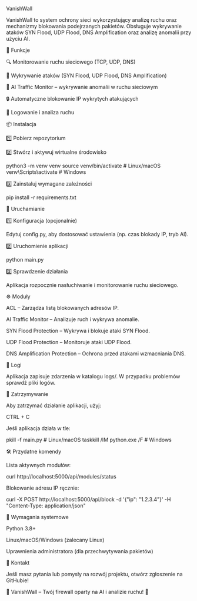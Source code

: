 VanishWall

VanishWall to system ochrony sieci wykorzystujący analizę ruchu oraz mechanizmy blokowania podejrzanych pakietów. Obsługuje wykrywanie ataków SYN Flood, UDP Flood, DNS Amplification oraz analizę anomalii przy użyciu AI.

📌 Funkcje

🔍 Monitorowanie ruchu sieciowego (TCP, UDP, DNS)

🚨 Wykrywanie ataków (SYN Flood, UDP Flood, DNS Amplification)

🤖 AI Traffic Monitor – wykrywanie anomalii w ruchu sieciowym

🔒 Automatyczne blokowanie IP wykrytych atakujących

📝 Logowanie i analiza ruchu

📦 Instalacja

1️⃣ Pobierz repozytorium


2️⃣ Stwórz i aktywuj wirtualne środowisko

python3 -m venv venv
source venv/bin/activate  # Linux/macOS
venv\Scripts\activate    # Windows

3️⃣ Zainstaluj wymagane zależności

pip install -r requirements.txt

🚀 Uruchamianie

1️⃣ Konfiguracja (opcjonalnie)

Edytuj config.py, aby dostosować ustawienia (np. czas blokady IP, tryb AI).

2️⃣ Uruchomienie aplikacji

python main.py

3️⃣ Sprawdzenie działania

Aplikacja rozpocznie nasłuchiwanie i monitorowanie ruchu sieciowego.

⚙️ Moduły

ACL – Zarządza listą blokowanych adresów IP.

AI Traffic Monitor – Analizuje ruch i wykrywa anomalie.

SYN Flood Protection – Wykrywa i blokuje ataki SYN Flood.

UDP Flood Protection – Monitoruje ataki UDP Flood.

DNS Amplification Protection – Ochrona przed atakami wzmacniania DNS.

📜 Logi

Aplikacja zapisuje zdarzenia w katalogu logs/. W przypadku problemów sprawdź pliki logów.

🛑 Zatrzymywanie

Aby zatrzymać działanie aplikacji, użyj:

CTRL + C

Jeśli aplikacja działa w tle:

pkill -f main.py  # Linux/macOS
taskkill /IM python.exe /F  # Windows

🛠️ Przydatne komendy

Lista aktywnych modułów:

curl http://localhost:5000/api/modules/status

Blokowanie adresu IP ręcznie:

curl -X POST http://localhost:5000/api/block -d '{"ip": "1.2.3.4"}' -H "Content-Type: application/json"

📌 Wymagania systemowe

Python 3.8+

Linux/macOS/Windows (zalecany Linux)

Uprawnienia administratora (dla przechwytywania pakietów)

📩 Kontakt

Jeśli masz pytania lub pomysły na rozwój projektu, otwórz zgłoszenie na GitHubie!

📢 VanishWall – Twój firewall oparty na AI i analizie ruchu! 🚀
